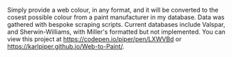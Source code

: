 Simply provide a web colour, in any format, and it will be converted to the cosest possible colour from a paint manufacturer in my database.
Data was gathered with bespoke scraping scripts.
Current databases include Valspar, and Sherwin-Williams, with Miller's formatted but not implemented.
You can view this project at https://codepen.io/piper/pen/LXWVBd or https://karlpiper.github.io/Web-to-Paint/.
